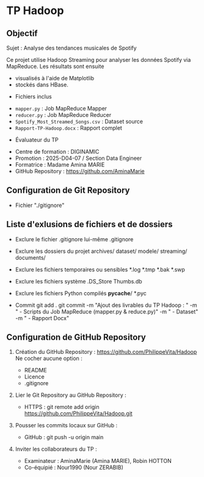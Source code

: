 # TP Hadoop
 
## Objectif

Sujet : Analyse des tendances musicales de Spotify

Ce projet utilise Hadoop Streaming pour analyser les données Spotify via MapReduce. Les résultats sont ensuite 
- visualisés à l'aide de Matplotlib 
- stockés dans HBase.

* Fichiers inclus
- `mapper.py` : Job MapReduce Mapper
- `reducer.py` : Job MapReduce Reducer
- `Spotify_Most_Streamed_Songs.csv` : Dataset source
- `Rapport-TP-Hadoop.docx` : Rapport complet

* Évaluateur du TP
- Centre de formation : DIGINAMIC
- Promotion : 2025-D04-07 / Section Data Engineer
- Formatrice : Madame Amina MARIE
- GitHub Repository : https://github.com/AminaMarie



## Configuration de Git Repository
* Fichier "./gitignore"


## Liste d'exlusions de fichiers et de dossiers
* Exclure le fichier .gitignore lui-même
.gitignore

* Exclure les dossiers du projet
archives/
dataset/
modele/
streaming/
documents/

* Exclure les fichiers temporaires ou sensibles
*.log
*.tmp
*.bak
*.swp

* Exclure les fichiers système
.DS_Store
Thumbs.db

* Exclure les fichiers Python compilés
__pycache__/
*.pyc


* Commit
git add .
git commit -m "Ajout des livrables du TP Hadoop : " -m " - Scripts du Job MapReduce (mapper.py & reduce.py)" -m " - Dataset" -m " - Rapport Docx"


## Configuration de GitHub Repository

1. Création du GitHub Repository : https://github.com/PhilippeVita/Hadoop
    Ne cocher aucune option : 
    - README
    - Licence
    - .gitignore

2. Lier le Git Repository au GitHub Repository : 
    - HTTPS : git remote add origin https://github.com/PhilippeVita/Hadoop.git

3. Pousser les commits locaux sur GitHub : 
    - GitHub : git push -u origin main

4. Inviter les collaborateurs du TP : 
    - Examinateur : AminaMarie (Amina MARIE), Robin HOTTON
    - Co-équipié : Nour1990 (Nour ZERABIB)
